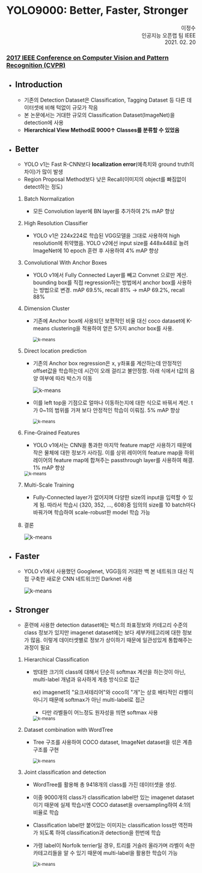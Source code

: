 # YOLO9000: Better, Faster, Stronger

<div style="text-align : right;">이정수</div>

<div style="text-align : right">인공지능 오픈랩 팀 IEEE</div>

<div style="text-align : right">2021. 02. 20</div>

### [2017 IEEE Conference on Computer Vision and Pattern Recognition (CVPR)](https://ieeexplore.ieee.org/document/8100173)



* ## **Introduction**

  * 기존의 Detection Dataset은 Classification, Tagging Dataset 등 다른 데이터셋에 비해 턱없이 규모가 작음
  * 본 논문에서는 거대한 규모의 Classification Dataset(ImageNet)을 detection에 사용
  * **Hierarchical View Method로 9000↑ Classes를 분류할 수 있었음**



* ## **Better**

  - YOLO v1는 Fast R-CNN보다 **localization error**(예측치와 ground truth의 차이)가 많이 발생

  * Region Proposal Method보다 낮은 Recall(이미지의 object를 빠짐없이 detect하는 정도)

    

  1. Batch Normalization
     
     - 모든 Convolution layer에 BN layer를 추가하여 2% mAP 향상
     
       
     
  2. High Resolution Classifier
     
     * YOLO v1은 224x224로 학습된 VGG모델을 그대로 사용하여 high resolution에 취약했음. YOLO v2에선 input size를 448x448로 늘려 ImageNet에 10 epoch 훈련 후 사용하여 4% mAP 향상
     
       
     
  3. Convolutional With Anchor Boxes

     * YOLO v1에서 Fully Connected Layer를 빼고 Convnet 으로만 계산. bounding box를 직접 regression하는 방법에서 anchor box를 사용하는 방법으로 변경. mAP 69.5%, recall 81% -> mAP 69.2%, recall 88%

       

  4. Dimension Cluster

     * 기존에 Anchor box에 사용되던 보편적인 비율 대신 coco dataset에 K-means clustering을 적용하여 얻은 5가지 anchor box를 사용.  

       <img src="img1.png" alt="k-means" style="zoom:80%;" />

       

  5. Direct location prediction

     * 기존의 Anchor box regression은 x, y좌표를 계산하는데 안정적인 offset값을 학습하는데 시간이 오래 걸리고 불안정함. 아래 식에서 t값의 음양 여부에 따라 박스가 이동

       ![k-means](img2.png)

     * 이를 left top을 기점으로 얼마나 이동하는지에 대한 식으로 바꿔서 계산. t가  0~1의 범위를 가져 보다 안정적인 학습이 이뤄짐. 5% mAP 향상

       <img src="img3.png" alt="k-means" style="zoom:80%;" />

     

     

  6. Fine-Grained Features

     * YOLO v1에서는 CNN을 통과한 마지막 feature map만 사용하기 때문에 작은 물체에 대한 정보가 사라짐. 이를 상위 레이어의 feature map을 하위 레이어의 feature map에 합쳐주는 passthrough layer를 사용하여 해결. 1% mAP 향상

     <img src="img4.png" alt="k-means" style="zoom:80%;" />

  7. Multi-Scale Training

     * Fully-Connected layer가 없어지며 다양한 size의 input을 입력할 수 있게 됨. 따라서 학습시 {320, 352, ..., 608}중 임의의 size를 10 batch마다 바꿔가며 학습하여 scale-robust한 model 학습 가능

       

  8. 결론

     <img src="img6.png" alt="k-means" style="zoom:100%;" />



* ## Faster

  - YOLO v1에서 사용했던 Googlenet, VGG등의 거대한 백 본 네트워크 대신 직접 구축한 새로운 CNN 네트워크인 Darknet 사용

    <img src="img7.png" alt="k-means" style="zoom:100%;" />





* ## Stronger

  - 훈련에 사용한 detection dataset에는 박스의 좌표정보와 카테고리 수준의 class 정보가 있지만 imagenet dataset에는 보다 세부카테고리에 대한 정보가 많음. 이렇게 데이터셋별로 정보가 상이하기 때문에 일관성있게 통합해주는 과정이 필요

    

  1. Hierarchical Classification

     * 방대한 크기의 class에 대해서 단순히 softmax 계산을 하는것이 아닌, multi-label 개념과 유사하게 계층 방식으로 접근

       ex) imagenet의 "요크셔테리어"와 coco의 "개"는 상호 배타적인 라벨이 아니기 때문에 softmax가 아닌 multi-label로 접근

       * 다만 라벨들이 어느정도 원자성을 띄면 softmax 사용

       <img src="img8.png" alt="k-means" style="zoom:80%;" />

     

  2. Dataset combination with WordTree

     * Tree 구조를 사용하여 COCO dataset, ImageNet dataset을 섞은 계층 구조를 구현

       <img src="img9.png" alt="k-means" style="zoom:80%;" />

  3. Joint classification and detection

     * WordTree를 활용해 총 9418개의 class를 가진 데이터셋을 생성.

     * 이중 9000개의 class가 classification label만 있는 imagenet dataset이기 때문에 실제 학습시엔 COCO dataset을 oversampling하여 4:1의 비율로 학습

     * Classification label만 붙어있는 이미지는 classification loss만 역전파가 되도록 하여 classification과 detection을 한번에 학습

     * 가령 label이 Norfolk terrier일 경우, 트리를 거슬러 올라가며 라벨이 속한 카테고리들을 알 수 있기 때문에 multi-label을 활용한 학습이 가능

       

       <img src="img10.png" alt="k-means" style="zoom:80%;" />

